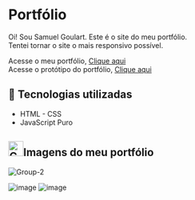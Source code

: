 # Portfólio

Oi! Sou Samuel Goulart. Este é o site do meu portfólio.<br>
Tentei tornar o site o mais responsivo possível. <br>

<div>
 Acesse o meu portfólio,
<a href="https://samuelgoulart.github.io/Portfolio/index.html" target="black" >Clique aqui</a>
</div>
<div>
 Acesse o protótipo do portfólio,
<a href="https://www.figma.com/file/ijHaIGGtSe22GwPSg7rQox/Portf%C3%B3lio?node-id=0%3A1" target="black">Clique aqui</a>
</div>

## 🧪 Tecnologias utilizadas
<ul>
  <li>HTML - CSS</li>
  <li>JavaScript Puro</li>
</ul>


<h2><img width="30" src="https://user-images.githubusercontent.com/62961331/119139433-64061100-ba19-11eb-81f4-fccf6b1b5164.png" alt="Calculadora IMC">Imagens do meu portfólio</h2>


![Group-2](https://user-images.githubusercontent.com/62961331/126406719-77099980-9029-4e8e-8c04-1e3d6942ec69.png)

![image](https://user-images.githubusercontent.com/62961331/126522240-5c2c4895-ea7b-4872-81ec-eeb616581b8d.png)
![image](https://user-images.githubusercontent.com/62961331/126522806-d017e0af-713b-4a42-bb9f-88fb2f6f7a22.png)


 
